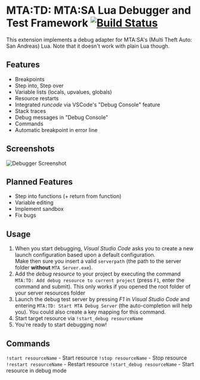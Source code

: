 # MTA:TD: MTA:SA Lua Debugger and Test Framework [![Build Status](https://travis-ci.org/Jusonex/MTATD.svg?branch=master)](https://travis-ci.org/Jusonex/MTATD)
This extension implements a debug adapter for MTA:SA's (Multi Theft Auto: San Andreas) Lua. Note that it doesn't work with plain Lua though.

## Features
* Breakpoints
* Step into, Step over
* Variable lists (locals, upvalues, globals)
* Resource restarts
* Integrated *runcode* via VSCode's "Debug Console" feature
* Stack traces
* Debug messages in "Debug Console"
* Commands
* Automatic breakpoint in error line

## Screenshots
![Debugger Screenshot](https://i.imgur.com/5CJU6D3.png)

## Planned Features
* Step into functions (+ return from function)
* Variable editing
* Implement sandbox
* Fix bugs

## Usage
1) When you start debugging, _Visual Studio Code_ asks you to create a new launch configuration based upon a default configuration.  
Make then sure you insert a valid `serverpath` (the path to the server folder **without** `MTA Server.exe`).   
2) Add the _debug resource_ to your project by executing the command `MTA:TD: Add debug resource to current project` (press `F1`, enter the command and submit). This only works if you opened the root folder of your server resources folder
3) Launch the debug test server by pressing _F1_ in _Visual Studio Code_ and entering `MTA:TD: Start MTA Debug Server` (the auto-completion will help you). You could also create a key mapping for this command.
4) Start target resource via `!start_debug resourceName`
5) You're ready to start debugging now!

## Commands

`!start resourceName` - Start resource
`!stop resourceName` -  Stop resource
`!restart resourceName` -  Restart resource
`!start_debug resourceName` - Start resource in debug mode